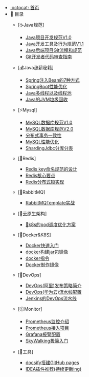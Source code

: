 - [:octocat: 首页](/README)
- :memo: 目录
    - [☕Java规范]
        - [Java项目开发规范V1.0](/java/spring/Java项目开发规范V1.0.md)
        - [Java开发工具及行为规范V1.1](/java/spring/Java开发工具及行为规范V1.1.md)
        - [Java后端项目Git流程和规范](/java/git/Java后端项目Git流程和规范.md)
        - [Git开发者代码审查指南](/java/git/Git开发者代码审查指南.md)

    - [💰Java涨薪秘籍]
        - [Spring注入Bean的7种方式](/java/springboot/Spring注入Bean的7种方式.md)
        - [SpringBoot性能优化](/java/springboot/SpringBoot性能优化.md)
        - [Java多线程以及线程池](/java/springboot/Java多线程以及线程池.md)
        - [Java的JVM垃圾回收](/java/springboot/Java的JVM垃圾回收.md)

    - [⚡Mysql]
        - [MySQL数据库规范V1.0](/java/mysql/MySQL数据库规范V1.0.md)
        - [MySQL数据库规范V2.0](/java/mysql/MySQL数据库规范V2.0.md)
        - [分布式事务一致性](/java/mysql/分布式事务一致性.md)
        - [MySQL性能优化](/java/mysql/MySQL性能优化.md)
        - [ShardingJdbc分库分表](/java/mysql/ShardingJdbc分库分表.md)

    - [🌼Redis]
        - [Redis key命名规范的设计](/java/redis/Rediskey命名规范的设计.md)
        - [Redis核心要点](/java/redis/Redis核心要点.md)
        - [Redis分布式锁实现](/java/redis/Redis分布式锁实现.md)

    - [🚀RabbitMQ]
        - [RabbitMQTemplate实战](/java/mq/SpringBoot的RabbitMQTemplate实战.md)

    - [🐬云原生架构]
        - [🍃k8s的pod调度优化方案](/devops/k8s/k8s的pod调度优化方案.md)

    - [🐳Docker&K8S]
        - [Docker快速入门](/devops/docker/Docker快速入门.md)
        - [docker构建jar包镜像](/devops/docker/docker构建jar包镜像.md)
        - [docker指令](/devops/docker/docker.md)
        - [Docker制作镜像](/devops/docker/Docker制作镜像.md)

    - [🍃DevOps]
        - [DevOps(阿里)发布策略简介](/devops/DevOps(阿里)发布策略简介.md)
        - [DevOps(华为云)流水线配置](/devops/DevOps(华为云)流水线配置.md)
        - [Jenkins的DevOps流水线](/devops/Jenkins的DevOps流水线实践.md)

    - [🕦Monitor]
        - [Prometheus监控介绍](/devops/prometheus/Prometheus监控介绍.md)
        - [Prometheus接入项目](/devops/prometheus/Prometheus接入项目.md)
        - [Grafana报警配置](/devops/prometheus/Grafana报警配置.md)
        - [SkyWalking极简入门](/devops/skywalking/SkyWalking极简入门.md)

    - [🔖工具]
        - [docsify搭建GitHub pages](/tool/docsify/docsify.md)
        - [IDEA插件推荐(持续更新ing)](/tool/developer/idea.md)